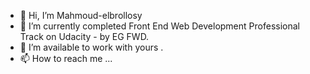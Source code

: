 - 👋 Hi, I’m Mahmoud-elbrollosy
- 🌱 I’m currently completed Front End Web Development Professional Track on Udacity - by EG FWD.
- 💞️ I’m available to work with yours .
- 📫 How to reach me ...

<!---
m-elbrollosy/m-elbrollosy is a ✨ special ✨ repository because its `README.md` (this file) appears on your GitHub profile.
You can click the Preview link to take a look at your changes.
--->
